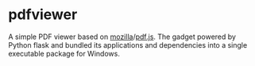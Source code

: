 # pdfviewer
A simple PDF viewer based on [mozilla](https://github.com/mozilla)/[pdf.js](https://github.com/mozilla/pdf.js). The gadget powered by Python flask and bundled its applications and dependencies into a single executable package for Windows.
